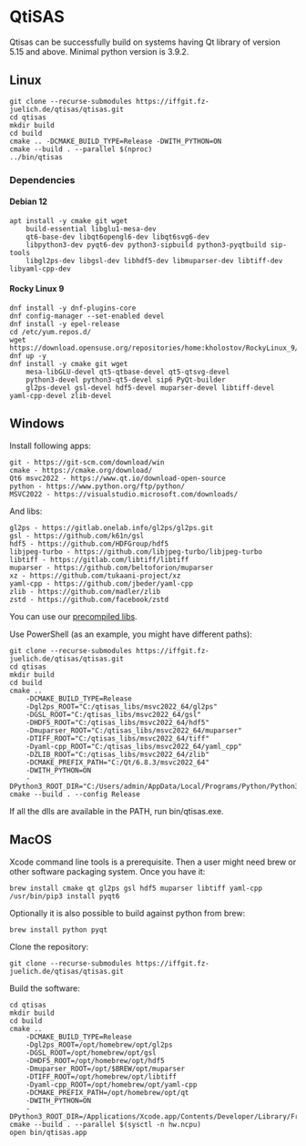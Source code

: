 # QtiSAS

Qtisas can be successfully build on systems having Qt library of version 5.15
and above. Minimal python version is 3.9.2.

## Linux

    git clone --recurse-submodules https://iffgit.fz-juelich.de/qtisas/qtisas.git
    cd qtisas
    mkdir build
    cd build
    cmake .. -DCMAKE_BUILD_TYPE=Release -DWITH_PYTHON=ON
    cmake --build . --parallel $(nproc)
    ../bin/qtisas

### Dependencies

#### Debian 12

    apt install -y cmake git wget
        build-essential libglu1-mesa-dev
        qt6-base-dev libqt6opengl6-dev libqt6svg6-dev
        libpython3-dev pyqt6-dev python3-sipbuild python3-pyqtbuild sip-tools
        libgl2ps-dev libgsl-dev libhdf5-dev libmuparser-dev libtiff-dev libyaml-cpp-dev

#### Rocky Linux 9

    dnf install -y dnf-plugins-core
    dnf config-manager --set-enabled devel
    dnf install -y epel-release
    cd /etc/yum.repos.d/
    wget https://download.opensuse.org/repositories/home:kholostov/RockyLinux_9/home:kholostov.repo
    dnf up -y
    dnf install -y cmake git wget
        mesa-libGLU-devel qt5-qtbase-devel qt5-qtsvg-devel
        python3-devel python3-qt5-devel sip6 PyQt-builder
        gl2ps-devel gsl-devel hdf5-devel muparser-devel libtiff-devel yaml-cpp-devel zlib-devel

## Windows

Install following apps:

    git - https://git-scm.com/download/win
    cmake - https://cmake.org/download/
    Qt6 msvc2022 - https://www.qt.io/download-open-source
    python - https://www.python.org/ftp/python/
    MSVC2022 - https://visualstudio.microsoft.com/downloads/

And libs:

    gl2ps - https://gitlab.onelab.info/gl2ps/gl2ps.git
    gsl - https://github.com/k61n/gsl
    hdf5 - https://github.com/HDFGroup/hdf5
    libjpeg-turbo - https://github.com/libjpeg-turbo/libjpeg-turbo
    libtiff - https://gitlab.com/libtiff/libtiff
    muparser - https://github.com/beltoforion/muparser
    xz - https://github.com/tukaani-project/xz
    yaml-cpp - https://github.com/jbeder/yaml-cpp
    zlib - https://github.com/madler/zlib
    zstd - https://github.com/facebook/zstd

You can use our [precompiled libs](https://iffgit.fz-juelich.de/qtisas/win-libs/-/releases).

Use PowerShell (as an example, you might have different paths):

    git clone --recurse-submodules https://iffgit.fz-juelich.de/qtisas/qtisas.git
    cd qtisas
    mkdir build
    cd build
    cmake ..
        -DCMAKE_BUILD_TYPE=Release
        -Dgl2ps_ROOT="C:/qtisas_libs/msvc2022_64/gl2ps"
        -DGSL_ROOT="C:/qtisas_libs/msvc2022_64/gsl"
        -DHDF5_ROOT="C:/qtisas_libs/msvc2022_64/hdf5"
        -Dmuparser_ROOT="C:/qtisas_libs/msvc2022_64/muparser"
        -DTIFF_ROOT="C:/qtisas_libs/msvc2022_64/tiff"
        -Dyaml-cpp_ROOT="C:/qtisas_libs/msvc2022_64/yaml_cpp"
        -DZLIB_ROOT="C:/qtisas_libs/msvc2022_64/zlib"
        -DCMAKE_PREFIX_PATH="C:/Qt/6.8.3/msvc2022_64"
        -DWITH_PYTHON=ON
        -DPython3_ROOT_DIR="C:/Users/admin/AppData/Local/Programs/Python/Python312"
    cmake --build . --config Release

If all the dlls are available in the PATH, run bin/qtisas.exe.

## MacOS

Xcode command line tools is a prerequisite. Then a user might need brew or other
software packaging system. Once you have it:

    brew install cmake qt gl2ps gsl hdf5 muparser libtiff yaml-cpp
    /usr/bin/pip3 install pyqt6

Optionally it is also possible to build against python from brew:

    brew install python pyqt

Clone the repository:

    git clone --recurse-submodules https://iffgit.fz-juelich.de/qtisas/qtisas.git

Build the software:

    cd qtisas
    mkdir build
    cd build
    cmake ..
        -DCMAKE_BUILD_TYPE=Release
        -Dgl2ps_ROOT=/opt/homebrew/opt/gl2ps
        -DGSL_ROOT=/opt/homebrew/opt/gsl
        -DHDF5_ROOT=/opt/homebrew/opt/hdf5
        -Dmuparser_ROOT=/opt/$BREW/opt/muparser
        -DTIFF_ROOT=/opt/homebrew/opt/libtiff
        -Dyaml-cpp_ROOT=/opt/homebrew/opt/yaml-cpp
        -DCMAKE_PREFIX_PATH=/opt/homebrew/opt/qt
        -DWITH_PYTHON=ON
        -DPython3_ROOT_DIR=/Applications/Xcode.app/Contents/Developer/Library/Frameworks/Python3.framework/Versions/Current
    cmake --build . --parallel $(sysctl -n hw.ncpu)
    open bin/qtisas.app
